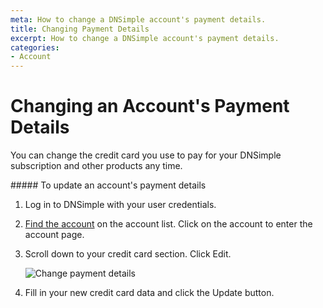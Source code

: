 ```yaml
---
meta: How to change a DNSimple account's payment details.
title: Changing Payment Details
excerpt: How to change a DNSimple account's payment details.
categories:
- Account
---
```


# Changing an Account's Payment Details

You can change the credit card you use to pay for your DNSimple subscription and other products any time.

<div class="section-steps" markdown="1">
##### To update an account's payment details

1.  Log in to DNSimple with your user credentials.
1.  [Find the account](https://dnsimple.com/user) on the account list. Click on the account to enter the account page.
1.  Scroll down to your credit card section. Click <label>Edit</label>.

     ![Change payment details](/files/account-billing-update-card-link.png)

1.  Fill in your new credit card data and click the <label>Update</label> button.
</div>

